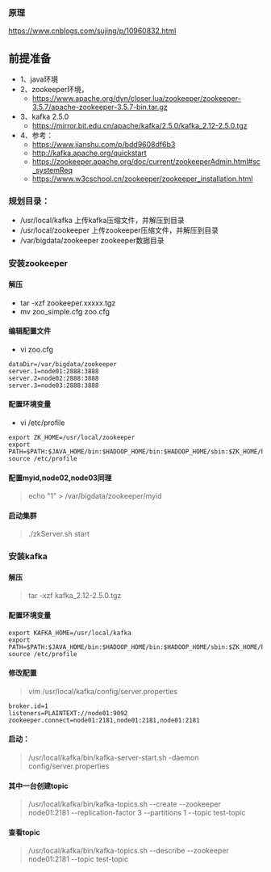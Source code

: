 ### 原理
https://www.cnblogs.com/sujing/p/10960832.html

## 前提准备
* 1、java环境
* 2、zookeeper环境， 
    * https://www.apache.org/dyn/closer.lua/zookeeper/zookeeper-3.5.7/apache-zookeeper-3.5.7-bin.tar.gz
* 3、kafka 2.5.0     
    * https://mirror.bit.edu.cn/apache/kafka/2.5.0/kafka_2.12-2.5.0.tgz
* 4、参考：
    * https://www.jianshu.com/p/bdd9608df6b3
    * http://kafka.apache.org/quickstart
    * https://zookeeper.apache.org/doc/current/zookeeperAdmin.html#sc_systemReq
    * https://www.w3cschool.cn/zookeeper/zookeeper_installation.html

### 规划目录：
* /usr/local/kafka 上传kafka压缩文件，并解压到目录
* /usr/local/zookeeper 上传zookeeper压缩文件，并解压到目录
* /var/bigdata/zookeeper zookeeper数据目录


### 安装zookeeper
#### 解压
* tar -xzf zookeeper.xxxxx.tgz
* mv zoo_simple.cfg zoo.cfg
#### 编辑配置文件
* vi zoo.cfg
```
dataDir=/var/bigdata/zookeeper
server.1=node01:2888:3888
server.2=node02:2888:3888
server.3=node03:2888:3888
```
#### 配置环境变量
* vi /etc/profile
```
export ZK_HOME=/usr/local/zookeeper
export PATH=$PATH:$JAVA_HOME/bin:$HADOOP_HOME/bin:$HADOOP_HOME/sbin:$ZK_HOME/bin
source /etc/profile
```
#### 配置myid,node02,node03同理
> echo "1" > /var/bigdata/zookeeper/myid
#### 启动集群
> ./zkServer.sh start

### 安装kafka
#### 解压
> tar -xzf kafka_2.12-2.5.0.tgz
#### 配置环境变量
```
export KAFKA_HOME=/usr/local/kafka
export PATH=$PATH:$JAVA_HOME/bin:$HADOOP_HOME/bin:$HADOOP_HOME/sbin:$ZK_HOME/bin:$KAFKA_HOME/bin
source /etc/profile
```
#### 修改配置
> vim /usr/local/kafka/config/server.properties
```
broker.id=1
listeners=PLAINTEXT://node01:9092
zookeeper.connect=node01:2181,node01:2181,node01:2181
```
#### 启动：
> /usr/local/kafka/bin/kafka-server-start.sh -daemon config/server.properties
#### 其中一台创建topic
> /usr/local/kafka/bin/kafka-topics.sh --create --zookeeper node01:2181 --replication-factor 3 --partitions 1 --topic test-topic
#### 查看topic
> /usr/local/kafka/bin/kafka-topics.sh --describe --zookeeper node01:2181 --topic test-topic

